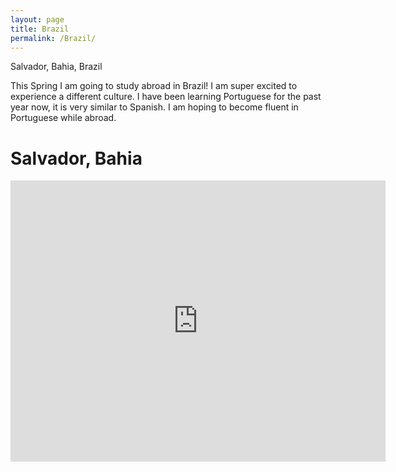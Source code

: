 ```yaml
---
layout: page
title: Brazil
permalink: /Brazil/
---
```

<div class="man-title">
  Salvador, Bahia, Brazil
</div>
<div class="manual manual-title">
  
  </div>
<p>  <div class="manual-content">

This Spring I am going to study abroad in Brazil!  I am super excited to experience a different culture. 
I have been learning Portuguese for the past year now, it is very similar to Spanish.  I am hoping to become fluent in Portuguese while abroad.

<!DOCTYPE html>
<html>
<body>

<h1>Salvador, Bahia</h1>

<iframe src="https://www.google.com/maps/embed?pb=!1m18!1m12!1m3!1d248923.00914638303!2d-38.557670461120125!3d-12.880562928383692!2m3!1f0!2f0!3f0!3m2!1i1024!2i768!4f13.1!3m3!1m2!1s0x716037ca23ca5b3%3A0x1b9fc7912c226698!2sSalvador+-+State+of+Bahia%2C+Brazil!5e0!3m2!1sen!2sus!4v1475700035814" width="600" height="450" frameborder="0" style="border:0" allowfullscreen></iframe>